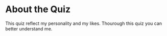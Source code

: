 # About the Quiz
This quiz reflect my personality and my likes. Thourough this quiz you can better understand me.